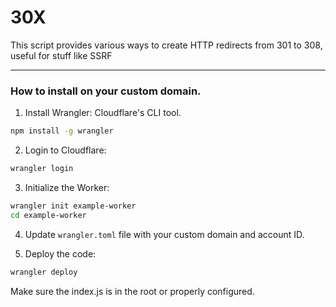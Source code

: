# 30X
This script provides various ways to create HTTP redirects from 301 to 308, useful for stuff like SSRF

---

### How to install on your custom domain.
1. Install Wrangler: Cloudflare's CLI tool.
```sh
npm install -g wrangler
```

2. Login to Cloudflare:
```sh
wrangler login
```

3. Initialize the Worker:
```sh
wrangler init example-worker
cd example-worker
```

4. Update `wrangler.toml` file with your custom domain and account ID.

5. Deploy the code:
```sh
wrangler deploy
```

Make sure the index.js is in the root or properly configured.
